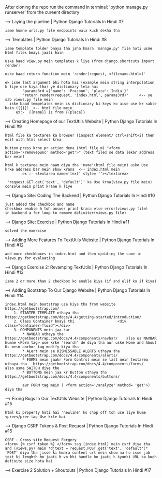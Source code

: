 After cloning the repo run the command in terminal: 'python manage.py runserver' from the cureent directory



-->         Laying the pipeline | Python Django Tutorials In Hindi #7

    isme humne urls.py file endpoints wala kuch dekha tha




-->         Templates | Python Django Tutorials In Hindi #8

    isme template folder bnaya tha jaha hmara 'manage.py' file hoti usme html files bnayi jaati hain

    uske baad view.py mein templates k liye (from django.shortcuts import render)

    uske baad return function mein 'render(request, <filename.html>)'

    ek isme last argument bhi hota hai (example mein string interpolation k liye use kiya tha) ye dictionary leta hai
            'params3rd ={'name': 'Prasoon', 'place':'India'}'
            'return render(request, 'index.html', params3rd)'     <-- ye sab views.py file mein
      iske baad tempelates mein is dictionary ki keys ko aise use kr sakte hain ({{}})  <-- html file mein
         ex:-  {{name}} is from {{place}}




-->         Creating Homepage of our TextUtils Website | Python Django Tutorials In Hindi #9

    html file ka textarea ka browser (inspect element/ ctrl+shift+i) then edit with html select krna

    button press krne pr action dena (html file m) "<form action='/removepunc' method='get'>" (text filed se data lekar address bar mein)

    html k textarea mein naam diya tha 'name'(html file mein) usko Use krke address bar mein show krana  <-- index.html mein
            ex :- <textarea name='text' style= ''></textarea>

     'request.GET.get('text', 'default')' ka Use krna(view.py file mein) console mein print krane k liye




-->         Django Site: Coding The Backend | Python Django Tutorials In Hindi #10

    just added the checkbox and name
    checkbox enable h toh answer print krana else error(views.py file)
    in backend a for loop to remove delimiter(views.py file)




-->         Django Site: Exercise | Python Django Tutorials In Hindi #11

    solved the exercise
    
    
    

-->         Adding More Features To TextUtils Website | Python Django Tutorials In Hindi #12
    
    add more checkboxes in index.html and then updating the same in views.py for evaluating




-->         Django Exercise 2: Revamping TextUtils | Python Django Tutorials In Hindi #13

    isme 2 or more than 2 checkbox ko enable kiya (if and elif ko if kiya)
    



-->         Adding Bootstrap To Our Django Website | Python Django Tutorials In Hindi #14

    index.html mein bootstrap use kiya tha from website https://getbootstrap.com/
        1. STARTER TEMPLATE uthaya tha   https://getbootstrap.com/docs/4.4/getting-started/introduction/
        2. Class Container bnayi thi                    <div class="container-fluid"></div>
        3. COMPONENTS mein jaa kar
            * NAVBAR uthaya tha    https://getbootstrap.com/docs/4.4/components/navbar/    also us NAVBAR humne <Form tag> use krke 'search' de diya tha aur uske Home and About Us mein anchor tag modify kiya tha   
            * ALert mein se DISMISSABLE ALERTS uthaya tha     https://getbootstrap.com/docs/4.4/components/alerts/
            * FORMS mein jaakr Form Control mein se last mein textarea uthaya tha   https://getbootstrap.com/docs/4.4/components/forms/     also usme SWITCH diye the
            * BUTTONS mein jaa kr Button uthaya tha     https://getbootstrap.com/docs/4.4/components/buttons/
            
            aur FORM tag mein ( <form action='/analyze' method= 'get'>) diya tha         
    
     


-->         Fixing Bugs In Our TextUtils Website | Python Django Tutorials In Hindi #15

    html ki property hoti hai 'newline' ko chop off toh use liye hume <pre></pre> tag Use krte hai

    
    
    
-->         Django CSRF Tokens & Post Request | Python Django Tutorials In Hindi #16

    CSRF - Cross site Request Forgery
    <form> {% csrf_token %} </form> tag (index.html) mein csrf diya tha and (views.py) mein *djtext = request.POST.get('text', 'default')* 'POST' diya tha jisse ki hmara content url mein show na ho isse jab text ki lenghth ho jaati h vo bhi handle ho jaati h kyunki URL ka kuch definite size hota hai




-->         Exercise 2 Solution + Shoutouts | Python Django Tutorials In Hindi #17
    
    
